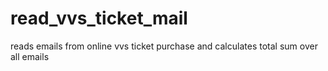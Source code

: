 # read_vvs_ticket_mail
reads emails from online vvs ticket purchase and calculates total sum over all emails
